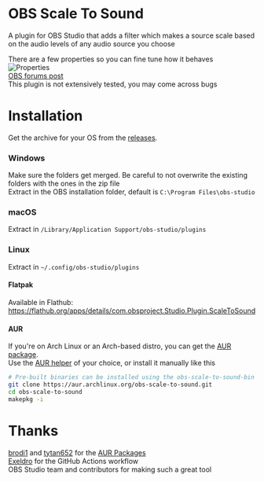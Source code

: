 # OBS Scale To Sound
A plugin for OBS Studio that adds a filter which makes a source scale based on the audio levels of any audio source you choose 

There are a few properties so you can fine tune how it behaves  
![Properties](https://qufy.gq/obs-scale-to-sound/plugin-properties.png)  
[OBS forums post](https://obsproject.com/forum/resources/scale-to-sound.1336/)  
This plugin is not extensively tested, you may come across bugs
# Installation
Get the archive for your OS from the [releases](https://github.com/Qufyy/obs-scale-to-sound/releases).  
### Windows
Make sure the folders get merged. Be careful to not overwrite the existing folders with the ones in the zip file  
Extract in the OBS installation folder, default is `C:\Program Files\obs-studio`

### macOS
Extract in `/Library/Application Support/obs-studio/plugins`

### Linux
Extract in `~/.config/obs-studio/plugins`  
#### Flatpak
Available in Flathub: https://flathub.org/apps/details/com.obsproject.Studio.Plugin.ScaleToSound  
#### AUR
If you're on Arch Linux or an Arch-based distro, you can get the [AUR package](https://aur.archlinux.org/packages/?O=0&K=obs-scale-to-sound).  
Use the [AUR helper](https://wiki.archlinux.org/title/AUR_helpers) of your choice, or install it manually like this
```bash
# Pre-built binaries can be installed using the obs-scale-to-sound-bin package
git clone https://aur.archlinux.org/obs-scale-to-sound.git  
cd obs-scale-to-sound  
makepkg -i
```

# Thanks
[brodi1](https://github.com/brodi1) and [tytan652](https://github.com/tytan652) for the [AUR Packages](https://aur.archlinux.org/packages/?O=0&K=obs-scale-to-sound)  
[Exeldro](https://github.com/exeldro) for the GitHub Actions workflow  
OBS Studio team and contributors for making such a great tool  
